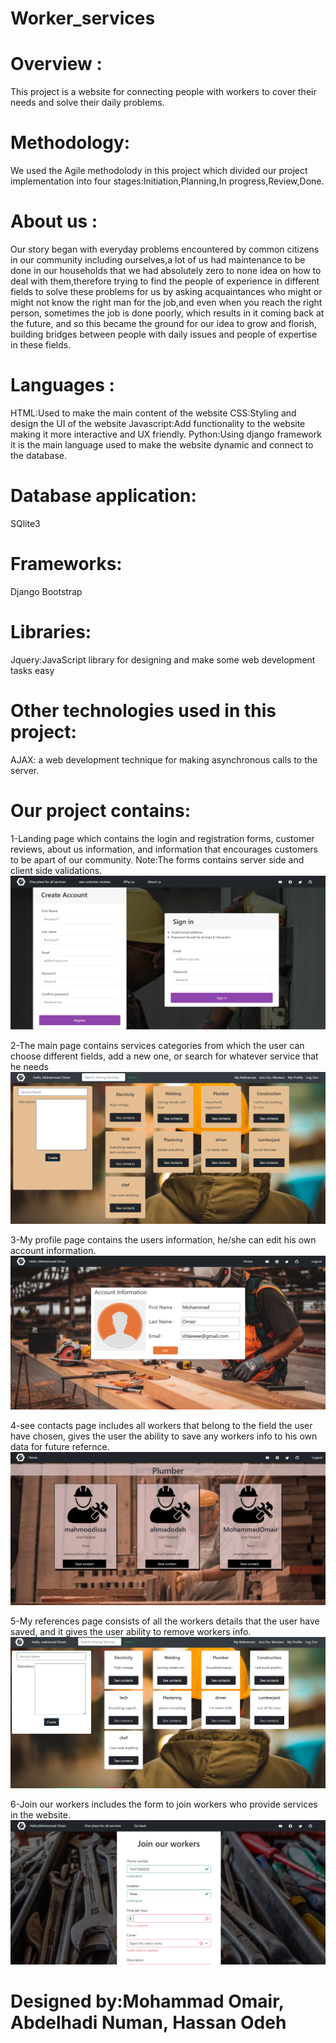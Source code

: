# Worker_services



# Overview :
This project is a website for connecting people with workers to cover their needs and solve their daily problems.

# Methodology:
We used the Agile methodolody in this project which divided our project implementation into four stages:Initiation,Planning,In progress,Review,Done.


# About us :

Our story began with everyday problems encountered by common citizens in our community including ourselves,a lot of us had maintenance to be done in our households that we had absolutely zero to none idea on how to deal with them,therefore trying to find the people of experience in different fields to solve these problems for us by asking acquaintances who might or might not know the right man for the job,and even when you reach the right person, sometimes the job is done poorly, which results in it coming back at the future, and so this became the ground for our idea to grow and florish, building bridges between people with daily issues and people of expertise in these fields.




# Languages :
HTML:Used to make the main content of the website
CSS:Styling and design the UI of the website
Javascript:Add functionality to the website making it more interactive and UX friendly.
Python:Using django framework it is the main language used to make the website dynamic and connect to the database.

# Database application:
SQlite3

# Frameworks:
Django
Bootstrap


# Libraries:
Jquery:JavaScript library for designing and make some web development tasks easy


# Other technologies used in this project:
AJAX: a web development technique for making asynchronous calls to the server.




# Our project contains:

1-Landing page which contains the login and registration forms, customer reviews, about us information, and information that encourages customers to be apart of our community.
Note:The forms contains server side and client side validations.
![My Image](https://github.com/Shtaiwee1/Project_services2/blob/master/Capture6.PNG)

2-The main page contains services categories from which the user can choose different fields, add a new one, or search for whatever service that he needs
![My Image](https://github.com/Shtaiwee1/Project_services2/blob/master/Capture3.PNG)

3-My profile page contains the users information, he/she can edit his own account information.
![My Image](https://github.com/Shtaiwee1/Project_services2/blob/master/Capture2.PNG)

4-see contacts page includes all workers that belong to the field the user have chosen, gives the user the ability to save any workers info to his own data for future refernce.
![My Image](https://github.com/Shtaiwee1/Project_services2/blob/master/Capture4.PNG)

5-My references page consists of all the workers details that the user have saved, and it gives the user ability to remove workers info.
![My Image](https://github.com/Shtaiwee1/Project_services2/blob/master/worker_service_project/github_pic.PNG)

6-Join our workers includes the form to join workers who provide services in the website.
![My Image](https://github.com/Shtaiwee1/Project_services2/blob/master/Capture8.PNG)



# Designed by:Mohammad Omair, Abdelhadi Numan, Hassan Odeh
